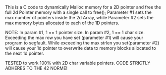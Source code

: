 This is a C code to dynamically Malloc memory for a 2D pointer and
free the full 2d Pointer memory with a single call to free();
Parameter #1 sets the max number of pointers
inside the 2d Array, while Parameter #2 sets the max memory bytes 
allocated to each of the 1D pointers.

NOTE: In param #1, 1 == 1 pointer size. In param #2, 1 == 1 char size. 
Exceeding the max row you have set (parameter #1) will cause your 
program to segfault. While exceeding the max strlen you set(parameter #2)
will cause your 1d pointer to overwrite data to memory blocks allocated to 
the next 1d pointer.
  
TESTED to work 100% with 2D char variable pointers. 
CODE STRICTLY ADHERES TO THE 42 NORME!
